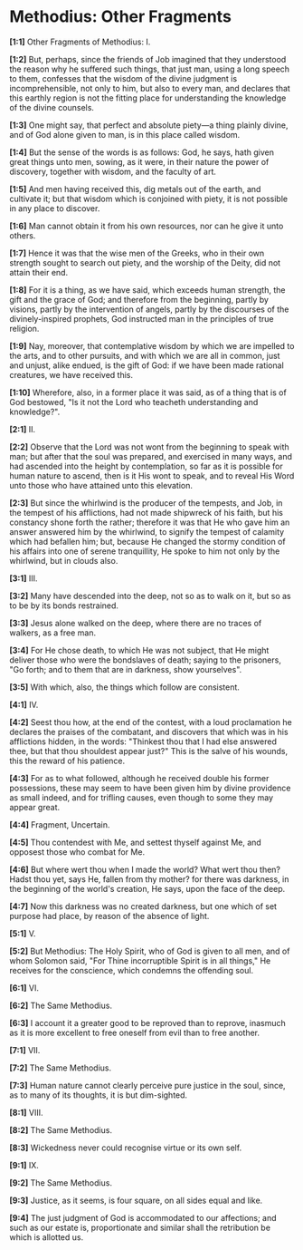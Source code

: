 # Methodius: Other Fragments

**[1:1]** Other Fragments of Methodius: I.

**[1:2]** But, perhaps, since the friends of Job imagined that they understood the reason why he suffered such things, that just man, using a long speech to them, confesses that the wisdom of the divine judgment is incomprehensible, not only to him, but also to every man, and declares that this earthly region is not the fitting place for understanding the knowledge of the divine counsels.

**[1:3]** One might say, that perfect and absolute piety—a thing plainly divine, and of God alone given to man, is in this place called wisdom.

**[1:4]** But the sense of the words is as follows: God, he says, hath given great things unto men, sowing, as it were, in their nature the power of discovery, together with wisdom, and the faculty of art.

**[1:5]** And men having received this, dig metals out of the earth, and cultivate it; but that wisdom which is conjoined with piety, it is not possible in any place to discover.

**[1:6]** Man cannot obtain it from his own resources, nor can he give it unto others.

**[1:7]** Hence it was that the wise men of the Greeks, who in their own strength sought to search out piety, and the worship of the Deity, did not attain their end.

**[1:8]** For it is a thing, as we have said, which exceeds human strength, the gift and the grace of God; and therefore from the beginning, partly by visions, partly by the intervention of angels, partly by the discourses of the divinely-inspired prophets, God instructed man in the principles of true religion.

**[1:9]** Nay, moreover, that contemplative wisdom by which we are impelled to the arts, and to other pursuits, and with which we are all in common, just and unjust, alike endued, is the gift of God: if we have been made rational creatures, we have received this.

**[1:10]** Wherefore, also, in a former place it was said, as of a thing that is of God bestowed, "Is it not the Lord who teacheth understanding and knowledge?".

**[2:1]** II.

**[2:2]** Observe that the Lord was not wont from the beginning to speak with man; but after that the soul was prepared, and exercised in many ways, and had ascended into the height by contemplation, so far as it is possible for human nature to ascend, then is it His wont to speak, and to reveal His Word unto those who have attained unto this elevation.

**[2:3]** But since the whirlwind is the producer of the tempests, and Job, in the tempest of his afflictions, had not made shipwreck of his faith, but his constancy shone forth the rather; therefore it was that He who gave him an answer answered him by the whirlwind, to signify the tempest of calamity which had befallen him; but, because He changed the stormy condition of his affairs into one of serene tranquillity, He spoke to him not only by the whirlwind, but in clouds also.

**[3:1]** III.

**[3:2]** Many have descended into the deep, not so as to walk on it, but so as to be by its bonds restrained.

**[3:3]** Jesus alone walked on the deep, where there are no traces of walkers, as a free man.

**[3:4]** For He chose death, to which He was not subject, that He might deliver those who were the bondslaves of death; saying to the prisoners, "Go forth; and to them that are in darkness, show yourselves".

**[3:5]** With which, also, the things which follow are consistent.

**[4:1]** IV.

**[4:2]** Seest thou how, at the end of the contest, with a loud proclamation he declares the praises of the combatant, and discovers that which was in his afflictions hidden, in the words: "Thinkest thou that I had else answered thee, but that thou shouldest appear just?" This is the salve of his wounds, this the reward of his patience.

**[4:3]** For as to what followed, although he received double his former possessions, these may seem to have been given him by divine providence as small indeed, and for trifling causes, even though to some they may appear great.

**[4:4]** Fragment, Uncertain.

**[4:5]** Thou contendest with Me, and settest thyself against Me, and opposest those who combat for Me.

**[4:6]** But where wert thou when I made the world? What wert thou then? Hadst thou yet, says He, fallen from thy mother? for there was darkness, in the beginning of the world's creation, He says, upon the face of the deep.

**[4:7]** Now this darkness was no created darkness, but one which of set purpose had place, by reason of the absence of light.

**[5:1]** V.

**[5:2]** But Methodius: The Holy Spirit, who of God is given to all men, and of whom Solomon said, "For Thine incorruptible Spirit is in all things," He receives for the conscience, which condemns the offending soul.

**[6:1]** VI.

**[6:2]** The Same Methodius.

**[6:3]** I account it a greater good to be reproved than to reprove, inasmuch as it is more excellent to free oneself from evil than to free another.

**[7:1]** VII.

**[7:2]** The Same Methodius.

**[7:3]** Human nature cannot clearly perceive pure justice in the soul, since, as to many of its thoughts, it is but dim-sighted.

**[8:1]** VIII.

**[8:2]** The Same Methodius.

**[8:3]** Wickedness never could recognise virtue or its own self.

**[9:1]** IX.

**[9:2]** The Same Methodius.

**[9:3]** Justice, as it seems, is four square, on all sides equal and like.

**[9:4]** The just judgment of God is accommodated to our affections; and such as our estate is, proportionate and similar shall the retribution be which is allotted us.

